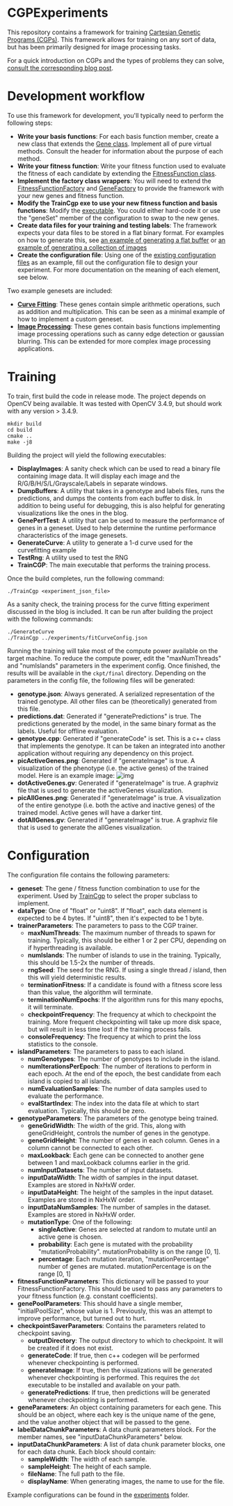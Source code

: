 # CGPExperiments
This repository contains a framework for training [Cartesian Genetic Programs (CGPs)](https://en.wikipedia.org/wiki/Cartesian_genetic_programming). This framework allows for training on any sort of data, but has been primarily designed for image processing tasks. 

For a quick introduction on CGPs and the types of problems they can solve, [consult the corresponding blog post](). 

# Development workflow
To use this framework for development, you'll typically need to perform the following steps:

* **Write your basis functions**: For each basis function member, create a new class that extends the [Gene class](https://github.com/mitchellspryn/CGPExperiments/blob/master/core/include/Gene.hpp). Implement all of pure virtual methods. Consult the header for information about the purpose of each method. 
* **Write your fitness function**: Write your fitness function used to evaluate the fitness of each candidate by extending the [FitnessFunction class](https://github.com/mitchellspryn/CGPExperiments/blob/master/core/include/FitnessFunction.hpp). 
* **Implement the factory class wrappers**: You will need to extend the [FitnessFunctionFactory](https://github.com/mitchellspryn/CGPExperiments/blob/master/core/include/FitnessFunctionFactory.hpp) and [GeneFactory](https://github.com/mitchellspryn/CGPExperiments/blob/master/core/include/GeneFactory.hpp) to provide the framework with your new genes and fitness function. 
* **Modify the TrainCgp exe to use your new fitness function and basis functions**: Modify the [executable](https://github.com/mitchellspryn/CGPExperiments/blob/master/application/trainCgp.cpp). You could either hard-code it or use the "geneSet" member of the configuration to swap to the new genes. 
* **Create data files for your training and testing labels**: The framework expects your data files to be stored in a flat binary format. For examples on how to generate this, see [an example of generating a flat buffer](https://github.com/mitchellspryn/CGPExperiments/blob/master/application/generateCurve.cpp) or [an example of generating a collection of images](https://github.com/mitchellspryn/CGPExperiments/blob/master/dataGeneration/GenerateCardCgpImageDataset.ipynb)
* **Create the configuration file**: Using one of the [existing configuration files](https://github.com/mitchellspryn/CGPExperiments/blob/master/experiments/cardConfig.json) as an example, fill out the configuration file to design your experiment. For more documentation on the meaning of each element, see below. 

Two example genesets are included:
* **[Curve Fitting](https://github.com/mitchellspryn/CGPExperiments/tree/master/fitCurve)**: These genes contain simple arithmetic operations, such as addition and multiplication. This can be seen as a minimal example of how to implement a custom geneset.
* **[Image Processing](https://github.com/mitchellspryn/CGPExperiments/tree/master/image)**: These genes contain basis functions implementing image processing operations such as canny edge detection or gaussian blurring. This can be extended for more complex image processing applications.

# Training
To train, first build the code in release mode. The project depends on OpenCV being available. It was tested with OpenCV 3.4.9, but should work with any version > 3.4.9. 

```
mkdir build
cd build
cmake ..
make -j8
```

Building the project will yield the following executables:
* **DisplayImages**: A sanity check which can be used to read a binary file containing image data. It will display each image and the R/G/B/H/S/L/Grayscale/Labels in separate windows.
* **DumpBuffers**: A utility that takes in a genotype and labels files, runs the predictions, and dumps the contents from each buffer to disk. In addition to being useful for debugging, this is also helpful for generating visualizations like the ones in the blog. 
* **GenePerfTest**: A utility that can be used to measure the performance of genes in a geneset. Used to help determine the runtime performance characteristics of the image genesets. 
* **GenerateCurve**: A utility to generate a 1-d curve used for the curvefitting example
* **TestRng**: A utility used to test the RNG
* **TrainCGP**: The main executable that performs the training process.

Once the build completes, run the following command:

```
./TrainCgp <experiment_json_file>
```

As a sanity check, the training process for the curve fitting experiment discussed in the blog is included. It can be run after building the project with the following commands:

```
./GenerateCurve
./TrainCgp ../experiments/fitCurveConfig.json
```

Running the training will take most of the compute power available on the target machine. To reduce the compute power, edit the "maxNumThreads" and "numIslands" parameters in the experiment config. Once finished, the results will be available in the `ckpt/final` directory. Depending on the parameters in the config file, the following files will be generated:

* **genotype.json**: Always generated. A serialized representation of the trained genotype. All other files can be (theoretically) generated from this file. 
* **predictions.dat**: Generated if "generatePredictions" is true. The predictions generated by the model, in the same binary format as the labels. Useful for offline evaluation.
* **genotype.cpp**: Generated if "generateCode" is set. This is a c++ class that implements the genotype. It can be taken an integrated into another application without requiring any dependency on this project. 
* **picActiveGenes.png**: Generated if "generateImage" is true. A visualization of the phenotype (i.e. the active genes) of the trained model. Here is an example image:
![img](...)
* **dotActiveGenes.gv**: Generated if "generateImage" is true. A graphviz file that is used to generate the activeGenes visualization.
* **picAllGenes.png**: Generated if "generateImage" is true. A visualization of the entire genotype (i.e. both the active and inactive genes) of the trained model. Active genes will have a darker tint. 
* **dotAllGenes.gv**: Generated if "generateImage" is true. A graphviz file that is used to generate the allGenes visualization.

# Configuration
The configuration file contains the following parameters:
* **geneset**: The gene / fitness function combination to use for the experiment. Used by [TrainCgp](https://github.com/mitchellspryn/CGPExperiments/blob/master/application/trainCgp.cpp) to select the proper subclass to implement. 
* **dataType**: One of "float" or "uint8". If "float", each data element is expected to be 4 bytes. If "uint8", then it's expected to be 1 byte.
* **trainerParameters**: The parameters to pass to the CGP trainer. 
  * **maxNumThreads**: The maximum number of threads to spawn for training. Typically, this should be either 1 or 2 per CPU, depending on if hyperthreading is available.
  * **numIslands**: The number of islands to use in the training. Typically, this should be 1.5-2x the number of threads.
  * **rngSeed**: The seed for the RNG. If using a single thread / island, then this will yield deterministic results.
  * **terminationFitness**: If a candidate is found with a fitness score less than this value, the algorithm will terminate.
  * **terminationNumEpochs**: If the algorithm runs for this many epochs, it will terminate.
  * **checkpointFrequency**: The frequency at which to checkpoint the training. More frequent checkpointing will take up more disk space, but will result in less time lost if the training process fails.
  * **consoleFrequency**: The frequency at which to print the loss statistics to the console.
* **islandParameters**: The parameters to pass to each island.
  * **numGenotypes**: The number of genotypes to include in the island.
  * **numIterationsPerEpoch**: The number of iterations to perform in each epoch. At the end of the epoch, the best candidate from each island is copied to all islands.
  * **numEvaluationSamples**: The number of data samples used to evaluate the performance.
  * **evalStartIndex**: The index into the data file at which to start evaluation. Typically, this should be zero.
* **genotypeParameters**: The parameters of the genotype being trained.
  * **geneGridWidth**: The width of the grid. This, along with geneGridHeight, controls the number of genes in the genotype.
  * **geneGridHeight**: The number of genes in each column. Genes in a column cannot be connected to each other.
  * **maxLookback**: Each gene can be connected to another gene between 1 and maxLookback columns earlier in the grid.
  * **numInputDatasets**: The number of input datasets.
  * **inputDataWidth**: The width of samples in the input dataset. Examples are stored in NxHxW order. 
  * **inputDataHeight**: The height of the samples in the input dataset. Examples are stored in NxHxW order.
  * **inputDataNumSamples**: The number of samples in the dataset. Examples are stored in NxHxW order.
  * **mutationType**: One of the following:
    * **singleActive**: Genes are selected at random to mutate until an active gene is chosen.
    * **probability**: Each gene is mutated with the probability "mutationProbability". mutationProbability is on the range [0, 1].
    * **percentage**: Each mutation iteration, "mutationPercentage" number of genes are mutated. mutationPercentage is on the range [0, 1] 
* **fitnessFunctionParameters**: This dictionary will be passed to your FitnessFunctionFactory. This should be used to pass any parameters to your fitness function (e.g. constant coefficients).
* **genePoolParameters**: This should have a single member, "initialPoolSize", whose value is 1. Previously, this was an attempt to improve performance, but turned out to hurt. 
* **checkpointSaverParameters**: Contains the parameters related to checkpoint saving. 
  * **outputDirectory**: The output directory to which to checkpoint. It will be created if it does not exist.
  * **generateCode**: If true, then c++ codegen will be performed whenever checkpointing is performed.
  * **generateImage**: If true, then the visualizations will be generated whenever checkpointing is performed. This requires the `dot` executable to be installed and available on your path. 
  * **generatePredictions**: If true, then predictions will be generated whenever checkpointing is performed.
* **geneParameters**: An object containing parameters for each gene. This should be an object, where each key is the unique name of the gene, and the value another object that will be passed to the gene.
* **labelDataChunkParameters**: A data chunk parameters block. For the member names, see "inputDataChunkParameters" below.
* **inputDataChunkParameters**: A list of data chunk parameter blocks, one for each data chunk. Each block should contain:
  * **sampleWidth**: The width of each sample.
  * **sampleHeight**: The height of each sample. 
  * **fileName**: The full path to the file.
  * **displayName**: When generating images, the name to use for the file. 

Example configurations can be found in the [experiments](https://github.com/mitchellspryn/CGPExperiments/tree/master/experiments) folder.
